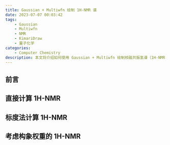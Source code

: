 ```yaml
---
title: Gaussian + Multiwfn 绘制 1H-NMR 谱
date: 2023-07-07 00:03:42
tags:
    - Gaussian
    - Multiwfn
    - NMR
    - KimariDraw
    - 量子化学
categories: 
    - Computer Chemistry
description: 本文将介绍如何使用 Gaussian + Multiwfn 绘制核磁共振氢谱（1H-NMR 谱），并使用本人自己开发的 KimariDraw 绘制美观的 1H-NMR 谱。
---
```


## 前言


## 直接计算 1H-NMR

## 标度法计算 1H-NMR

## 考虑构象权重的 1H-NMR